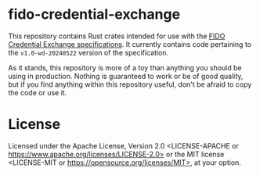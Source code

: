 # fido-credential-exchange
This repository contains Rust crates intended for use with the [FIDO Credential Exchange specifications](https://fidoalliance.org/specifications-credential-exchange-specifications/). It currently contains code pertaining to the `v1.0-wd-20240522` version of the specification.

As it stands, this repository is more of a toy than anything you should be using in production. Nothing is guaranteed to work or be of good quality, but if you find anything within this repository useful, don't be afraid to copy the code or use it.

# License
Licensed under the Apache License, Version 2.0 <LICENSE-APACHE or https://www.apache.org/licenses/LICENSE-2.0> or the MIT license <LICENSE-MIT or https://opensource.org/licenses/MIT>, at your option.
